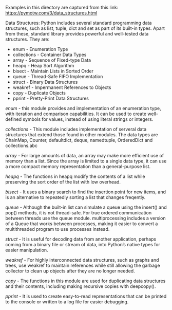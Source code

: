 Examples in this directory are captured from this link: https://pymotw.com/3/data_structures.html

Data Structures:
Python includes several standard programming data structures, such as list, tuple, dict and set as part of its built-in types. Apart from these, standard library provides powerful and well-tested data structures. They are:

- enum - Enumeration Type
- collections - Container Data Types
- array - Sequence of Fixed-type Data
- heapq - Heap Sort Algorithm
- bisect - Maintain Lists in Sorted Order
- queue - Thread-Safe FIFO Implementation
- struct - Binary Data Structures
- weakref - Impermanent References to Objects
- copy - Duplicate Objects
- pprint - Pretty-Print Data Structures


*enum -* this module provides and implementation of an enumeration type, with iteration and comparison capabilities.
It can be used to create well-defined symbols for values, instead of using literal strings or integers.

*collections -* This module includes implementation of serveral data structures that extend those found in other modules. The data types are ChainMap, Counter, defaultdict, deque, namedtuple, OrderedDict and collections.abc

*array -*  For large amounts of data, an array may make more efficient use of memory than a list. Since the array is limited to a single data type, it can use a more compact memory representation than a general-purpose list.

*heapq -* The functions in heapq modify the contents of a list while preserving the sort order of the list with low overhead.

*bisect -* It uses a binary search to find the insertion point for new items, and is an alternative to repeatedly sorting a list that changes freqently.

*queue -* Although the built-in list can simulate a queue using the insert() and pop() methods, it is not thread-safe. For true ordered communication between threads use the queue module. multiprocessing includes a version of a Queue that works between processes, making it easier to convert a multithreaded program to use processes instead.

*struct -* It is useful for decoding data from another application, perhaps coming from a binary file or stream of data, into Python’s native types for easier manipulation.

*weakref -* For highly interconnected data structures, such as graphs and trees, use weakref to maintain references while still allowing the garbage collector to clean up objects after they are no longer needed.

*copy -* The functions in this module are used for duplicating data structures and their contents, including making recursive copies with deepcopy().

*pprint -* It is used to create easy-to-read representations that can be printed to the console or written to a log file for easier debugging.